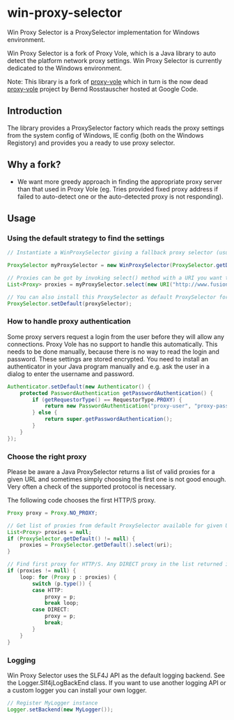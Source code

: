 # win-proxy-selector
Win Proxy Selector is a ProxySelector implementation for Windows environment.

Win Proxy Selector is a fork of Proxy Vole, which is a Java library to auto detect the platform network proxy settings.
Win Proxy Selector is currently dedicated to the Windows environment.

Note: This library is a fork of [proxy-vole](https://github.com/MarkusBernhardt/proxy-vole/) which in turn is the now dead [proxy-vole](https://code.google.com/p/proxy-vole/) project by Bernd Rosstauscher hosted at Google Code.

## Introduction
The library provides a ProxySelector factory which reads the proxy settings from the system config of Windows, IE config (both on the Windows Registory) and provides you a ready to use proxy selector.

## Why a fork?
* We want more greedy approach in finding the appropriate proxy server than that used in Proxy Vole (eg. Tries provided fixed proxy address if failed to auto-detect one or the auto-detected proxy is not responding).

## Usage

### Using the default strategy to find the settings
```Java
// Instantiate a WinProxySelector giving a fallback proxy selector (usually the system's default proxy selector).

ProxySelector myProxySelector = new WinProxySelector(ProxySelector.getDefault());

// Proxies can be got by invoking select() method with a URI you want to connect to.
List<Proxy> proxies = myProxySelector.select(new URI("http://www.fusions.co.jp"));

// You can also install this ProxySelector as default ProxySelector for all connections.
ProxySelector.setDefault(proxySelector);
```

### How to handle proxy authentication
Some proxy servers request a login from the user before they will allow any connections. Proxy Vole 
has no support to handle this automatically. This needs to be done manually, because there is no way to read 
the login and password. These settings are stored encrypted. You need to install an authenticator in your Java
program manually and e.g. ask the user in a dialog to enter the username and password.
```Java
Authenticator.setDefault(new Authenticator() {
    protected PasswordAuthentication getPasswordAuthentication() {
        if (getRequestorType() == RequestorType.PROXY) {
            return new PasswordAuthentication("proxy-user", "proxy-password".toCharArray());
        } else { 
            return super.getPasswordAuthentication();
        }
    }               
});
```

### Choose the right proxy
Please be aware a Java ProxySelector returns a list of valid proxies for a given URL and sometimes simply 
choosing the first one is not good enough. Very often a check of the supported protocol is necessary.

The following code chooses the first HTTP/S proxy.
```Java
Proxy proxy = Proxy.NO_PROXY;

// Get list of proxies from default ProxySelector available for given URL
List<Proxy> proxies = null;
if (ProxySelector.getDefault() != null) {
    proxies = ProxySelector.getDefault().select(uri);
}

// Find first proxy for HTTP/S. Any DIRECT proxy in the list returned is only second choice
if (proxies != null) {
    loop: for (Proxy p : proxies) {
        switch (p.type()) {
        case HTTP:
            proxy = p;
            break loop;
        case DIRECT:
            proxy = p;
            break;
        }
    }
}
```

### Logging
Win Proxy Selector uses the SLF4J API as the default logging backend. See the Logger.Slf4jLogBackEnd class.
If you want to use another logging API or a custom logger you can install your own logger.
```Java
// Register MyLogger instance 
Logger.setBackend(new MyLogger());
```


